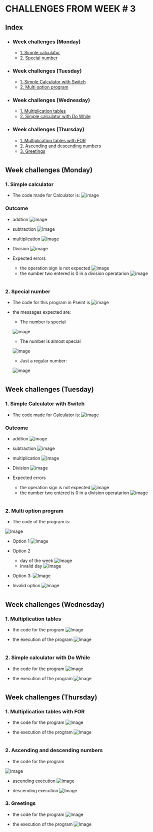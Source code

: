 # CHALLENGES FROM WEEK # 3 

## Index
- ### Week challenges (Monday)
    - [1. Simple calculator](#1-simple-calculator)
    - [2. Special number](#2-special-number)
- ### Week challenges (Tuesday)
    - [1. Simple Calculator with Switch](#1-simple-calculator-with-switch)
    - [2. Multi option program](#2-multi-option-program)
- ### Week challenges (Wednesday)
    - [1. Multiplication tables](#1-multiplication-tables)
    - [2. Simple calculator with Do While](#2-simple-calculator-with-do-while)
- ### Week challenges (Thursday)
    - [1. Multiplication tables with FOR](#1-multiplication-tables-with-for)
    - [2. Ascending and descending numbers](#2-ascending-and-descending-numbers)
    - [3. Greetings](#3-greetings)

#

## Week challenges (Monday)

### 1. Simple calculator
- The code made for Calculator is:
![image](4234-PSeInt.png)

### Outcome
- addtion
![image](4235-PSeInt_-_Ejecutando_proceso_SIMPLE_CALCULATOR.png)
- subtraction
![image](4236-PSeInt_-_Ejecutando_proceso_SIMPLE_CALCULATOR.png)
- multiplication
![image](4237-PSeInt_-_Ejecutando_proceso_SIMPLE_CALCULATOR.png)

- Division
![image](4238-PSeInt_-_Ejecutando_proceso_SIMPLE_CALCULATOR.png)
- Expected errors
    - the operation sign is not expected
    ![image](4240-PSeInt_-_Ejecutando_proceso_SIMPLE_CALCULATOR.png)
    - the number two entered is 0 in a division operatarion
    ![image](4239-PSeInt_-_Ejecutando_proceso_SIMPLE_CALCULATOR.png)
#

### 2. Special number
 - The code for this program in Pseint is
![image](4241-PSeInt.png)
 - the messages expected are:

    - The number is special

    ![image](4243-PSeInt_-_Ejecutando_proceso_SPECIALNUMBER.png)

    - The number is almost special

    ![image](4244-PSeInt_-_Ejecutando_proceso_SPECIALNUMBER.png)

    - Just a regular number:

    ![image](4242-PSeInt_-_Ejecutando_proceso_SPECIALNUMBER.png)


#

## Week challenges (Tuesday)
### 1. Simple Calculator with Switch
- The code made for Calculator is:
![image](4249-PSeInt.png)

### Outcome
- addtion
![image](4250-PSeInt_-_Ejecutando_proceso_SIMPLE_CALCULATOR.png)
- subtraction
![image](4251-PSeInt_-_Ejecutando_proceso_SIMPLE_CALCULATOR.png)
- multiplication
![image](4255-PSeInt_-_Ejecutando_proceso_SIMPLE_CALCULATOR.png)

- Division
![image](4252-PSeInt_-_Ejecutando_proceso_SIMPLE_CALCULATOR.png)
- Expected errors
    - the operation sign is not expected
    ![image](4253-PSeInt_-_Ejecutando_proceso_SIMPLE_CALCULATOR.png)
    - the number two entered is 0 in a division operatarion
    ![image](4254-PSeInt_-_Ejecutando_proceso_SIMPLE_CALCULATOR.png)

#
### 2. Multi option program
- The code of the program is:

![Image](4256-PSeInt.png)

- Option 1
![Image](4257-PSeInt_-_Ejecutando_proceso_MULTIOPTION.png)
- Option 2
    - day of the week
        ![Image](4259-PSeInt_-_Ejecutando_proceso_MULTIOPTION.png)
    - invalid day
        ![Image](4258-PSeInt_-_Ejecutando_proceso_MULTIOPTION.png)

- Option 3:
    ![Image](4260-PSeInt_-_Ejecutando_proceso_MULTIOPTION.png)
    

- Invalid option
![Image](4261-PSeInt_-_Ejecutando_proceso_MULTIOPTION.png)



#
#

## Week challenges (Wednesday)

### 1. Multiplication tables
- the code for the program
![Image](4262-PSeInt.png)

- the execution of the program
![Image](4263-PSeInt_-_Ejecutando_proceso_MULTIPLICATIONTABLE.png)
#
### 2. Simple calculator with Do While
- the code for the program
![Image](4264-PSeInt.png)

- the execution of the program
![Image](4265-PSeInt_-_Ejecutando_proceso_SIMPLE_CALCULATOR.png)
#
#
## Week challenges (Thursday)
 ### 1. Multiplication tables with FOR
 - the code for the program
![Image](3861-PSeInt.png)

- the execution of the program
![Image](3862-PSeInt_-_Ejecutando_proceso_MULTIPLICATION_FOR.png)
#
 ### 2. Ascending and descending numbers
 - the code for the program

![Image](3863-PSeInt.png)

- ascending execution
![Image](3864-PSeInt_-_Ejecutando_proceso_PRINTNUMBERS.png)

- descending execution
![Image](3865-PSeInt_-_Ejecutando_proceso_PRINTNUMBERS.png)

 ### 3. Greetings
 - the code for the program
![Image](3866-PSeInt.png)

- the execution of the program
![Image](3867-PSeInt_-_Ejecutando_proceso_GREETINGPROGRAM.png)
#